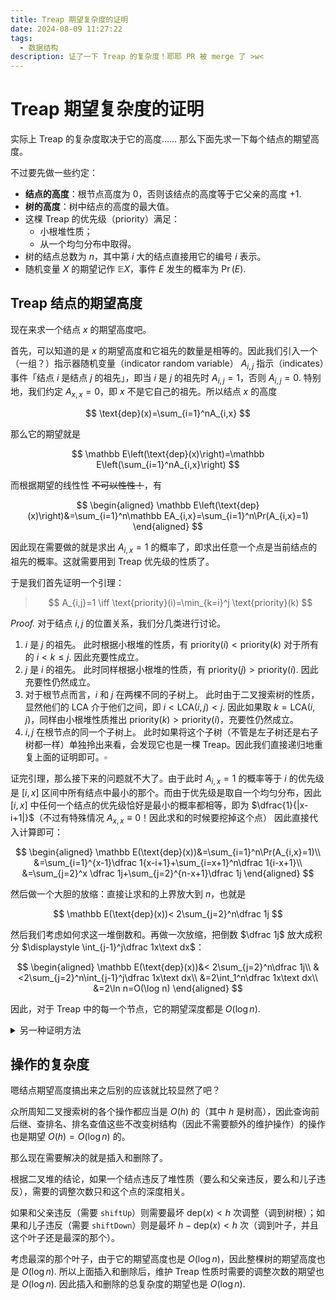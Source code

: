 ```yaml
---
title: Treap 期望复杂度的证明
date: 2024-08-09 11:27:22
tags:
  - 数据结构
description: 证了一下 Treap 的复杂度！耶耶 PR 被 merge 了 >w<
---
```


# Treap 期望复杂度的证明

实际上 Treap 的复杂度取决于它的高度…… 那么下面先求一下每个结点的期望高度。

不过要先做一些约定：

- **结点的高度**：根节点高度为 $0$，否则该结点的高度等于它父亲的高度 $+1$.
- **树的高度**：树中结点的高度的最大值。
- 这棵 Treap 的优先级（priority）满足：
  - 小根堆性质；
  - 从一个均匀分布中取得。
- 树的结点总数为 $n$，其中第 $i$ 大的结点直接用它的编号 $i$ 表示。
- 随机变量 $X$ 的期望记作 $\mathbb{E}X$，事件 $E$ 发生的概率为 $\Pr(E)$.

## Treap 结点的期望高度

现在来求一个结点 $x$ 的期望高度吧。

首先，可以知道的是 $x$ 的期望高度和它祖先的数量是相等的。因此我们引入一个（一组？）指示器随机变量（indicator random variable） $A_{i,j}$ 指示（indicates）事件「结点 $i$ 是结点 $j$ 的祖先」，即当 $i$ 是 $j$ 的祖先时 $A_{i,j}=1$，否则 $A_{i,j}=0$. 特别地，我们约定 $A_{x,x}=0$，即 $x$ 不是它自己的祖先。所以结点 $x$ 的高度

$$
\text{dep}(x)=\sum_{i=1}^nA_{i,x}
$$

那么它的期望就是

$$
\mathbb E\left(\text{dep}(x)\right)=\mathbb E\left(\sum_{i=1}^nA_{i,x}\right)
$$

而根据期望的线性性 ~~不可以性性！~~，有

$$
\begin{aligned}
\mathbb E\left(\text{dep}(x)\right)&=\sum_{i=1}^n\mathbb EA_{i,x}=\sum_{i=1}^n\Pr(A_{i,x}=1)
\end{aligned}
$$

因此现在需要做的就是求出 $A_{i,x}=1$ 的概率了，即求出任意一个点是当前结点的祖先的概率。这就需要用到 Treap 优先级的性质了。

于是我们首先证明一个引理：

> $$
> A_{i,j}=1 \iff \text{priority}(i)=\min_{k=i}^j \text{priority}(k)
> $$

*Proof.* 对于结点 $i,j$ 的位置关系，我们分几类进行讨论。

1. $i$ 是 $j$ 的祖先。
  此时根据小根堆的性质，有 $\text{priority}(i)<\text{priority}(k)$ 对于所有的 $i<k\le j$. 因此充要性成立。
2. $j$ 是 $i$ 的祖先。
  此时同样根据小根堆的性质，有 $\text{priority}(j)>\text{priority}(i)$. 因此充要性仍然成立。
3. 对于根节点而言，$i$ 和 $j$ 在两棵不同的子树上。
  此时由于二叉搜索树的性质，显然他们的 LCA 介于他们之间，即 $i<\text{LCA}(i,j)<j$. 因此如果取 $k=\text{LCA}(i,j)$，同样由小根堆性质推出 $\text{priority}(k)>\text{priority}(i)$，充要性仍然成立。
4. $i,j$ 在根节点的同一个子树上。
  此时如果将这个子树（不管是左子树还是右子树都一样）单独拎出来看，会发现它也是一棵 Treap。因此我们直接递归地重复上面的证明即可。$\square$

证完引理，那么接下来的问题就不大了。由于此时 $A_{i,x}=1$ 的概率等于 $i$ 的优先级是 $[i,x]$ 区间中所有结点中最小的那个。而由于优先级是取自一个均匀分布，因此 $[i,x]$ 中任何一个结点的优先级恰好是最小的概率都相等，即为 $\dfrac{1}{|x-i+1|}$（不过有特殊情况 $A_{x,x}\equiv 0$！因此求和的时候要挖掉这个点） 因此直接代入计算即可：

$$
\begin{aligned}
\mathbb E(\text{dep}(x))&=\sum_{i=1}^n\Pr(A_{i,x}=1)\\
&=\sum_{i=1}^{x-1}\dfrac 1{x-i+1}+\sum_{i=x+1}^n\dfrac 1{i-x+1}\\
&=\sum_{j=2}^x \dfrac 1j+\sum_{j=2}^{n-x+1}\dfrac 1j
\end{aligned}
$$

然后做一个大胆的放缩：直接让求和的上界放大到 $n$，也就是

$$
\mathbb E(\text{dep}(x))< 2\sum_{j=2}^n\dfrac 1j
$$

然后我们考虑如何求这一堆倒数和。再做一次放缩，把倒数 $\dfrac 1j$ 放大成积分 $\displaystyle \int_{j-1}^j\dfrac 1x\text dx$：

$$
\begin{aligned}
\mathbb E(\text{dep}(x))&< 2\sum_{j=2}^n\dfrac 1j\\
&<2\sum_{j=2}^n\int_{j-1}^j\dfrac 1x\text dx\\
&=2\int_1^n\dfrac 1x\text dx\\
&=2\ln n=O(\log n)
\end{aligned}
$$

因此，对于 Treap 中的每一个节点，它的期望深度都是 $O(\log n)$.

<details>
<summary>另一种证明方法</summary>
在进行最后一次放缩（即放大成积分）之前，我们注意到需要处理的和式恰好是一个调和数，即

$$
\mathbb E(\text{dep}(x))< 2\sum_{j=2}^n\dfrac 1j=2H_n-2<2H_n
$$

而对于调和数来说，根据不等式

$$
\dfrac 1{2(n+1)}<H_n-\ln n-\gamma<\dfrac 1{2n}
$$

(Young 1991; Havil 2003, pp. 73-75)，其中 $\gamma\approx 0.577$ 是 Euler-Mascheroni 常数。因此 $H_n=O(\log n)$ 应当是比较显然的。

题外话：查 $H_n$ 性质的时候发现的。Weisstein 你是真的闲啊（

![白石头.png](weisstein.png)

</details>

## 操作的复杂度

嗯结点期望高度搞出来之后别的应该就比较显然了吧？

众所周知二叉搜索树的各个操作都应当是 $O(h)$ 的（其中 $h$ 是树高），因此查询前后继、查排名、排名查值这些不改变树结构（因此不需要额外的维护操作）的操作也是期望 $O(h)=O(\log n)$ 的。

那么现在需要解决的就是插入和删除了。

根据二叉堆的结论，如果一个结点违反了堆性质（要么和父亲违反，要么和儿子违反），需要的调整次数只和这个点的深度相关。

如果和父亲违反（需要 `shiftUp`）则需要最坏 $\text{dep}(x)<h$ 次调整（调到树根）；如果和儿子违反（需要 `shiftDown`）则是最坏 $h-\text{dep}(x)<h$ 次（调到叶子，并且这个叶子还是最深的那个）。

考虑最深的那个叶子，由于它的期望高度也是 $O(\log n)$，因此整棵树的期望高度也是 $O(\log n)$. 所以上面插入和删除后，维护 Treap 性质时需要的调整次数的期望也是 $O(\log n)$. 因此插入和删除的总复杂度的期望也是 $O(\log n)$.
